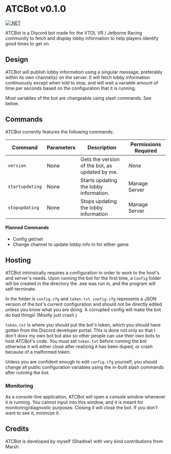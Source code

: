 # ATCBot v0.1.0
[![.NET](https://github.com/Shadowtail117/ATCBot/actions/workflows/release.yml/badge.svg)](https://github.com/Shadowtail117/ATCBot/actions/workflows/release.yml)

ATCBot is a Discord bot made for the VTOL VR / Jetborne Racing community to fetch and display lobby information to help players identify good times to get on.

## Design

ATCBot will publish lobby information using a singular message, preferably within its own channel(s) on the server. It will fetch lobby information continuously except when told to stop, and will wait a variable amount of time per seconds based on the configuration that it is running.

Most variables of the bot are changeable using slash commands. See below.

## Commands

ATCBot currently features the following commands:

| Command         | Parameters | Description                                    | Permissions Required |
| -------         | ---------- | -----------                                    | -------------------- |
| `version`       | None       | Gets the version of the bot, as updated by me. | *None*               |
| `startupdating` | None       | Starts updating the lobby information.         | Manage Server        |
| `stopupdating`  | None       | Stops updating the lobby information           | Manage Server        |

#### Planned Commands

- Config get/set
- Change channel to update lobby info in for either game

## Hosting

ATCBot intrinsically requires a configuration in order to work to the host's and server's needs. Upon running the bot for the first time, a `Config` folder will be created in the directory the .exe was run in, and the program will self-terminate.

In the folder is `config.cfg` and `token.txt`. `config.cfg` represents a JSON version of the bot's current configuration and should not be directly edited unless you know what you are doing. A corrupted config will make the bot do bad things! (Mostly just crash.)

`token.txt` is where you should put the bot's token, which you should have gotten from the Discord developer portal. This is done not only so that I don't doxx my own bot but also so other people can use their own bots to host ATCBot's code. You must set `token.txt` before running the bot otherwise it will either close after realizing it has been duped, or crash because of a malformed token.

Unless you are confident enough to edit `config.cfg` yourself, you should change all public configuration variables using the in-built slash commands after running the bot.

### Monitoring

As a console-line application, ATCBot will open a console window whenever it is running. You cannot input into this window, and it is meant for monitoring/diagnostic purposes. Closing it will close the bot. If you don't want to see it, minimize it.

## Credits

ATCBot is developed by myself (Shadow) with very kind contributions from Marsh.
